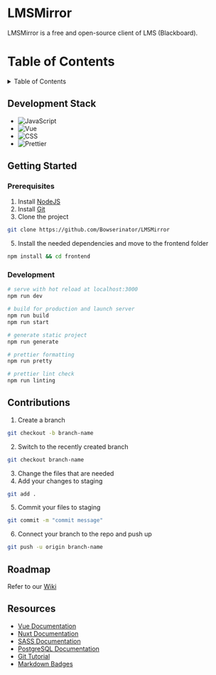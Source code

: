 # LMSMirror

LMSMirror is a free and open-source client of LMS (Blackboard).

# Table of Contents

<details>
  <summary>Table of Contents</summary>
  <ol>
    <li>
      <a href="#development-stack">Development Stack</a>
    </li>
    <li>
      <a href="#getting-started">Getting Started</a>
      <ul>
        <li><a href="#prerequisites">Prerequisites</a></li>
        <li><a href="#development">Development</a></li>
      </ul>
    </li>
    <li><a href="#roadmap">Roadmap</a></li>
    <li><a href="#contributions">Contributions</a></li>
    <li><a href="#resources">Resources</a></li>
  </ol>
</details>

## Development Stack

- ![JavaScript](https://img.shields.io/badge/JavaScript-F7DF1E?style=for-the-badge&logo=javascript&logoColor=black)
- ![Vue](https://img.shields.io/badge/Vue.js-35495E?style=for-the-badge&logo=vue.js&logoColor=4FC08D)
- ![CSS](https://img.shields.io/badge/CSS3-1572B6?style=for-the-badge&logo=css3&logoColor=white)
- ![Prettier](https://img.shields.io/badge/prettier-1A2C34?style=for-the-badge&logo=prettier&logoColor=F7BA3E)

## Getting Started

### Prerequisites

1. Install [NodeJS](https://nodejs.org/en/download/)
2. Install [Git](https://git-scm.com/downloads)
3. Clone the project

```sh
git clone https://github.com/Bowserinator/LMSMirror
```

5. Install the needed dependencies and move to the frontend folder

```sh
npm install && cd frontend
```

### Development

```bash
# serve with hot reload at localhost:3000
npm run dev

# build for production and launch server
npm run build
npm run start

# generate static project
npm run generate

# prettier formatting
npm run pretty

# prettier lint check
npm run linting
```

## Contributions

1. Create a branch

```sh
git checkout -b branch-name
```

2. Switch to the recently created branch

```sh
git checkout branch-name
```

3. Change the files that are needed
4. Add your changes to staging

```sh
git add .
```

5. Commit your files to staging

```sh
git commit -m "commit message"
```

6. Connect your branch to the repo and push up

```sh
git push -u origin branch-name
```

## Roadmap

Refer to our [Wiki](https://github.com/Bowserinator/LMSMirror/wiki)

## Resources

- [Vue Documentation](https://v2.vuejs.org/v2/guide/)
- [Nuxt Documentation](https://nuxtjs.org/docs/get-started/installation)
- [SASS Documentation](https://sass-lang.com/documentation/)
- [PostgreSQL Documentation](https://www.postgresql.org/docs/)
- [Git Tutorial](https://www.atlassian.com/git/tutorials)
- [Markdown Badges](https://dev.to/envoy_/150-badges-for-github-pnk)

